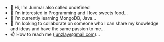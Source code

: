 - 👋 Hi, I’m Junmar also called undefined
- 👀 I’m interested in Programming and I love sweets food...
- 🌱 I’m currently learning MongoDB, Java...
- 💞️ I’m looking to collaborate on someone who I can share my knowledge and ideas and have the same passion to me...
- 📫 How to reach me (junzlay@gmail.com)...

<!---
Junzlay/Junzlay is a ✨ special ✨ repository because its `README.md` (this file) appears on your GitHub profile.
You can click the Preview link to take a look at your changes.
--->
